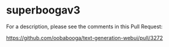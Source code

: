 # superboogav3

For a description, please see the comments in this Pull Request:

https://github.com/oobabooga/text-generation-webui/pull/3272
